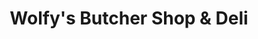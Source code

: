 ---
title: "Wolfy's Butcher Shop & Deli"
url: /hudson/wolfys-butcher-shop-and-deli/
shop: butcher
---